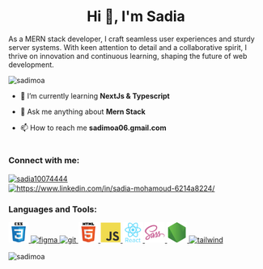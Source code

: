 

<h1 align="center">Hi 👋, I'm Sadia</h1>
<p>As a MERN stack developer, I craft seamless user experiences and sturdy server systems. With keen attention to detail and a collaborative spirit, I thrive on innovation and continuous learning, shaping the future of web development.</p>


<p align="left"> <img src="https://komarev.com/ghpvc/?username=sadimoa&label=Profile%20views&color=0e75b6&style=flat" alt="sadimoa" /> </p>

- 🌱 I’m currently learning **NextJs & Typescript**

- 💬 Ask me anything about **Mern Stack**

- 📫 How to reach me **sadimoa06.gmail.com**
<br> <br>
<h3 align="left">Connect with me:</h3>
<p align="left">
<a href="https://twitter.com/sadia10074444" target="blank"><img align="center" src="https://raw.githubusercontent.com/rahuldkjain/github-profile-readme-generator/master/src/images/icons/Social/twitter.svg" alt="sadia10074444" height="30" width="40" /></a>
<a href="https://linkedin.com/in/https://www.linkedin.com/in/sadia-mohamoud-6214a8224/" target="blank"><img align="center" src="https://raw.githubusercontent.com/rahuldkjain/github-profile-readme-generator/master/src/images/icons/Social/linked-in-alt.svg" alt="https://www.linkedin.com/in/sadia-mohamoud-6214a8224/" height="30" width="40" /></a>
</p>

<h3 align="left">Languages and Tools:</h3>
<p align="left"> <a href="https://www.w3schools.com/css/" target="_blank" rel="noreferrer"> <img src="https://raw.githubusercontent.com/devicons/devicon/master/icons/css3/css3-original-wordmark.svg" alt="css3" width="40" height="40"/> </a> <a href="https://www.figma.com/" target="_blank" rel="noreferrer"> <img src="https://www.vectorlogo.zone/logos/figma/figma-icon.svg" alt="figma" width="40" height="40"/> </a> <a href="https://git-scm.com/" target="_blank" rel="noreferrer"> <img src="https://www.vectorlogo.zone/logos/git-scm/git-scm-icon.svg" alt="git" width="40" height="40"/> </a> <a href="https://www.w3.org/html/" target="_blank" rel="noreferrer"> <img src="https://raw.githubusercontent.com/devicons/devicon/master/icons/html5/html5-original-wordmark.svg" alt="html5" width="40" height="40"/> </a> <a href="https://developer.mozilla.org/en-US/docs/Web/JavaScript" target="_blank" rel="noreferrer"> <img src="https://raw.githubusercontent.com/devicons/devicon/master/icons/javascript/javascript-original.svg" alt="javascript" width="40" height="40"/> </a> <a href="https://reactjs.org/" target="_blank" rel="noreferrer"> <img src="https://raw.githubusercontent.com/devicons/devicon/master/icons/react/react-original-wordmark.svg" alt="react" width="40" height="40"/> </a> <a href="https://sass-lang.com" target="_blank" rel="noreferrer"> <img src="https://raw.githubusercontent.com/devicons/devicon/master/icons/sass/sass-original.svg" alt="sass" width="40" height="40"/> </a>

<a href="https://nodejs.org/" target="_blank" rel="noreferrer">
  <img src="https://raw.githubusercontent.com/devicons/devicon/master/icons/nodejs/nodejs-original.svg" alt="Node.js" width="40" height="40"/>
</a>
<a href="https://tailwind-lang.com" target="_blank" rel="noreferrer" class="inline-block bg-blue-500 text-white rounded-lg px-2 py-1 hover:bg-blue-700 transition duration-300">
  <img src="https://raw.githubusercontent.com/devicons/devicon/master/icons/tailwind/tailwind-original.svg" alt="tailwind" width="40" height="40" class="w-10 h-10"/>
</a>




</p>

















<p><img align="center" src="https://github-readme-streak-stats.herokuapp.com/?user=sadimoa&" alt="sadimoa" /></p>
